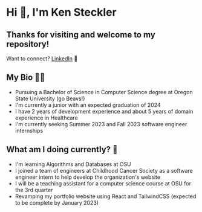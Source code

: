 # Hi 👋, I'm Ken Steckler

## Thanks for visiting and welcome to my repository!
Want to connect? <a href="https://www.linkedin.com/in/ken-steckler/">LinkedIn</a> 🤝

## My Bio 🧑🏻
<ul>
  <li> Pursuing a Bachelor of Science in Computer Science degree at Oregon State University (go Beavs!)
  <li> I'm currently a junior with an expected graduation of 2024
  <li> I have 2 years of development experience and about 5 years of domain experience in Healthcare
  <li> I'm currently seeking Summer 2023 and Fall 2023 software engineer internships
</ul>

## What am I doing currently? 🌱
<ul>
  <li> I'm learning Algorithms and Databases at OSU
  <li> I joined a team of engineers at Childhood Cancer Society as a software engineer intern to help develop the organization's website
  <li> I will be a teaching assistant for a computer science course at OSU for the 3rd quarter
  <li> Revamping my portfolio website using React and TailwindCSS (expected to be complete by January 2023)
</ul>
